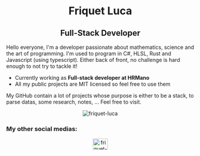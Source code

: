 <h1 align="center">Friquet Luca</h1>
<h2 align="center">Full-Stack Developer</h2>

<p>Hello everyone, I'm a developer passionate about mathematics, science and the art of programming.
I'm used to program in C#, HLSL, Rust and Javascript (using typescript).
  Either back of front, no challenge is hard enough to not try to tackle it!</p>
  
 - Currently working as **Full-stack developer at HRMano**
 - All my public projects are MIT licensed so feel free to use them

My GitHub contain a lot of projects whose purpose is either to be a stack, to parse datas, some research, notes, ... Feel free to visit.

<p align="center">
  <img align="center" src="https://github-readme-stats.vercel.app/api/top-langs/?username=FriquetLuca&show_icons=true&theme=vue-dark&langs_count=20&hide=scss,vue" alt="friquet-luca" style="max-width: 100%;" />
</p>

<h3 align="left">My other social medias:</h3>
<p align="center">
<a href="https://www.linkedin.com/in/friquet-luca/" target="blank"><img align="center" src="https://raw.githubusercontent.com/rahuldkjain/github-profile-readme-generator/master/src/images/icons/Social/linked-in-alt.svg" alt="friquet-luca" height="30" width="40" /></a>
</p>
